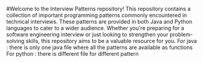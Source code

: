 #Welcome to the Interview Patterns repository! This repository contains a collection of important programming patterns commonly encountered in technical interviews. These patterns are provided in both Java and Python languages to cater to a wider audience. Whether you're preparing for a software engineering interview or just looking to strengthen your problem-solving skills, this repository aims to be a valuable resource for you.
For java : there is only one java file where all the patterns are available as functions
For python : there is different file for different pattern
